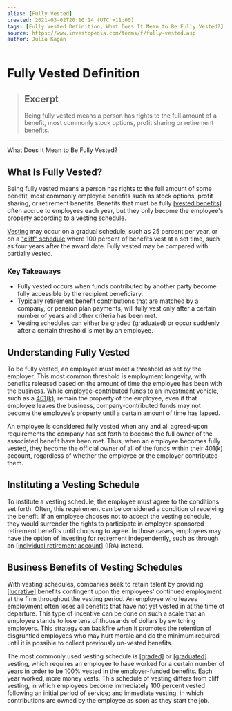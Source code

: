 ```yaml
---
alias: [Fully Vested]
created: 2021-03-02T20:10:14 (UTC +11:00)
tags: [Fully Vested Definition, What Does It Mean to Be Fully Vested?]
source: https://www.investopedia.com/terms/f/fully-vested.asp
author: Julia Kagan
---
```


# Fully Vested Definition

> ## Excerpt
> Being fully vested means a person has rights to the full amount of a benefit, most commonly stock options, profit sharing or retirement benefits.

---

What Does It Mean to Be Fully Vested?
## What Is Fully Vested?

Being fully vested means a person has rights to the full amount of some benefit, most commonly employee benefits such as stock options, profit sharing, or retirement benefits. Benefits that must be fully [[vested benefits]](https://www.investopedia.com/terms/v/vested-benefit.asp) often accrue to employees each year, but they only become the employee's property according to a vesting schedule.

[Vesting](https://www.investopedia.com/terms/v/vesting.asp) may occur on a gradual schedule, such as 25 percent per year, or on a ["cliff" schedule](https://www.investopedia.com/ask/answers/09/what-is-cliff-vesting.asp) where 100 percent of benefits vest at a set time, such as four years after the award date. Fully vested may be compared with partially vested.

### Key Takeaways

-   Fully vested occurs when funds contributed by another party become fully accessible by the recipient beneficiary.
-   Typically retirement benefit contributions that are matched by a company, or pension plan payments, will fully vest only after a certain number of years and other criteria has been met.
-   Vesting schedules can either be graded (graduated) or occur suddenly after a certain threshold is met by an employee.

## Understanding Fully Vested

To be fully vested, an employee must meet a threshold as set by the employer. This most common threshold is employment longevity, with benefits released based on the amount of time the employee has been with the business. While employee-contributed funds to an investment vehicle, such as a [401(k)](https://www.investopedia.com/terms/1/401kplan.asp), remain the property of the employee, even if that employee leaves the business, company-contributed funds may not become the employee’s property until a certain amount of time has lapsed.

An employee is considered fully vested when any and all agreed-upon requirements the company has set forth to become the full owner of the associated benefit have been met. Thus, when an employee becomes fully vested, they become the official owner of all of the funds within their 401(k) account, regardless of whether the employee or the employer contributed them.

## Instituting a Vesting Schedule 

To institute a vesting schedule, the employee must agree to the conditions set forth. Often, this requirement can be considered a condition of receiving the benefit. If an employee chooses not to accept the vesting schedule, they would surrender the rights to participate in employer-sponsored retirement benefits until choosing to agree. In those cases, employees may have the option of investing for retirement independently, such as through an [[individual retirement account]](https://www.investopedia.com/terms/i/ira.asp) (IRA) instead.

## Business Benefits of Vesting Schedules

With vesting schedules, companies seek to retain talent by providing [[lucrative]](https://www.investopedia.com/terms/l/lucrative.asp) benefits contingent upon the employees' continued employment at the firm throughout the vesting period. An employee who leaves employment often loses all benefits that have not yet vested in at the time of departure. This type of incentive can be done on such a scale that an employee stands to lose tens of thousands of dollars by switching employers. This strategy can backfire when it promotes the retention of disgruntled employees who may hurt morale and do the minimum required until it is possible to collect previously un-vested benefits.

The most commonly used vesting schedule is [[graded]](https://www.investopedia.com/terms/g/graded-vesting.asp) or [[graduated]](https://www.investopedia.com/terms/g/graduated-vesting.asp) vesting, which requires an employee to have worked for a certain number of years in order to be 100% vested in the employer-funded benefits. Each year worked, more money vests. This schedule of vesting differs from cliff vesting, in which employees become immediately 100 percent vested following an initial period of service; and immediate vesting, in which contributions are owned by the employee as soon as they start the job.
